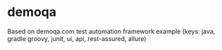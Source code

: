 # demoqa
Based on demoqa.com test automation framework example (keys: java, gradle groovy, junit, ui, api, rest-assured, allure)
